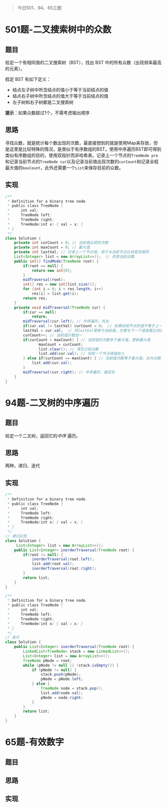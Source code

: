 > 今日501、94、65三题

# 501题-二叉搜索树中的众数

## 题目

给定一个有相同值的二叉搜索树（BST），找出 BST 中的所有众数（出现频率最高的元素）。

假定 BST 有如下定义：

* 结点左子树中所含结点的值小于等于当前结点的值
* 结点右子树中所含结点的值大于等于当前结点的值
* 左子树和右子树都是二叉搜索树

**提示**：如果众数超过1个，不需考虑输出顺序

## 思路

寻找众数，就是统计每个数出现的次数，最直接想到的就是使用Map来存放，但是这里是比较特殊的情况，是类似于有序数组的BST。使用中序遍历BST即可得到类似有序数组的目的，使用双指针而非哈希表。记录上一个节点的`TreeNode pre`和记录当前节点的`TreeNode cur`以及记录当前值出现次数的`curCount`和记录全程最大值的`maxCount`，此外还需要一个`List`来保存目前的众数。

## 实现

```java
/**
 * Definition for a binary tree node.
 * public class TreeNode {
 *     int val;
 *     TreeNode left;
 *     TreeNode right;
 *     TreeNode(int x) { val = x; }
 * }
 */
class Solution {
    private int curCount = 0; // 当前值出现的次数
    private int maxCount = 0; // 最大值
    private int lastVal; // 记录上一个节点值，用于与当前节点比较是否相同
    List<Integer> list = new ArrayList<>();  // 存放当前众数
    public int[] findMode(TreeNode root) {
		if(root == null) {
            return new int[0];
        }
        midTraversal(root);
        int[] res = new int[list.size()];
        for (int i = 0; i < res.length; i++)
            res[i] = list.get(i);
        return res;
    }
    private void midTraversal(TreeNode cur) {
        if(cur == null)
            return;
        midTraversal(cur.left); // 中序遍历，先左
        if(cur.val != lastVal) curCount = 0;  // 如果目前节点的值不等于上一个节点的值，则重新计数
        lastVal = cur.val;  // 将lastVal更新为当前值，方便与下一个值查看比较是否相等
        curCount++; // 当前值计数加一
        if(curCount > maxCount) { // 当前值的次数多于最大值，更新最大值
               maxCount = curCount;
               list.clear(); // 清空之前众数
               list.add(cur.val); // 将前一个节点得值加入
        } else if(curCount == maxCount) { // 当前值次数等于最大值，也为众数
          	list.add(cur.val);          
        } 
        midTraversal(cur.right); // 中序遍历，最后右
    }
}
```



# 94题-二叉树的中序遍历

## 题目

给定一个二叉树，返回它的*中序* 遍历。

## 思路

两种，递归、迭代

## 实现

```java
/**
 * Definition for a binary tree node.
 * public class TreeNode {
 *     int val;
 *     TreeNode left;
 *     TreeNode right;
 *     TreeNode(int x) { val = x; }
 * }
 */
// 递归实现
class Solution {
     List<Integer> list = new ArrayList<>();
    public List<Integer> inorderTraversal(TreeNode root) {
        if(root != null) {
            inorderTraversal(root.left);
            list.add(root.val);
            inorderTraversal(root.right);
        }
        return list;
    }
}
```

```java
/**
 * Definition for a binary tree node.
 * public class TreeNode {
 *     int val;
 *     TreeNode left;
 *     TreeNode right;
 *     TreeNode(int x) { val = x; }
 * }
 */
// 迭代
class Solution {
    public List<Integer> inorderTraversal(TreeNode root) {
        LinkedList<TreeNode> stack = new LinkedList<>();
        List<Integer> list = new ArrayList<>();
        TreeNode pNode = root;
        while (pNode != null || !stack.isEmpty()) {
            if (pNode != null) {
                stack.push(pNode);
                pNode = pNode.left;
            } else {
                TreeNode node = stack.pop();
                list.add(node.val);
                pNode = node.right;
            }
        }
        return list;
    }
}
```





# 65题-有效数字

## 题目

## 思路

## 实现

```java

```




